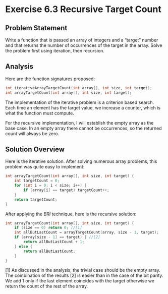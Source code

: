 # Exercise 6.3 Recursive Target Count

## Problem Statement

Write a function that is passed an array of integers and a “target” number
and that returns the number of occurrences of the target in the array. Solve
the problem first using iteration, then recursion.

## Analysis

Here are the function signatures proposed:

```cpp
int iterativeArrayTargetCount(int array[], int size, int target);
int arrayTargetCount(int array[], int size, int target);
```

The implementation of the iterative problem is a criterion based search. Each
time an element has the target value, we increase a counter, which is what the
function must compute.

For the recursive implementation, I will establish the empty array as the base
case. In an empty array there cannot be occurrences, so the returned count will
always be zero.

## Solution Overview

Here is the iterative solution. After solving numerous array problems, this
problem was quite easy to implement:

```cpp
int arrayTargetCount(int array[], int size, int target) {
    int targetCount = 0;
    for (int i = 0; i < size; i++) {
        if (array[i] == target) targetCount++;
    }
    return targetCount;
}
```

After applying the *BRI* technique, here is the recursive solution:

```cpp
int arrayTargetCount(int array[], int size, int target) {
    if (size == 0) return 0; //[1]
    int allButLastCount = arrayTargetCount(array, size - 1, target);
    if (array[size - 1] == target) { //[2]
        return allButLastCount + 1;
    } else {
        return allButLastCount;
    }
}
```

[1] As discussed in the analysis, the trivial case should be the empty array.
The combination of the results [2] is easier than in the case of the bit
parity. We add 1 only if the last element coincides with the target otherwise
we return the count of the rest of the array.
